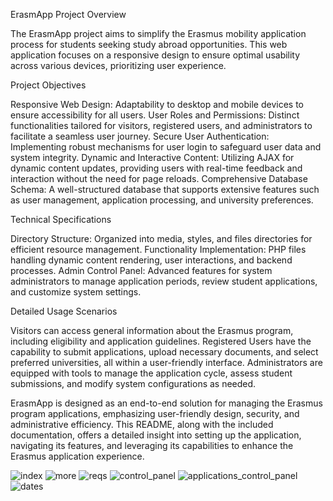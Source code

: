ErasmApp Project Overview

The ErasmApp project aims to simplify the Erasmus mobility application process for students seeking study abroad opportunities. This web application focuses on a responsive design to ensure optimal usability across various devices, prioritizing user experience.

Project Objectives

Responsive Web Design: Adaptability to desktop and mobile devices to ensure accessibility for all users.
User Roles and Permissions: Distinct functionalities tailored for visitors, registered users, and administrators to facilitate a seamless user journey.
Secure User Authentication: Implementing robust mechanisms for user login to safeguard user data and system integrity.
Dynamic and Interactive Content: Utilizing AJAX for dynamic content updates, providing users with real-time feedback and interaction without the need for page reloads.
Comprehensive Database Schema: A well-structured database that supports extensive features such as user management, application processing, and university preferences.

Technical Specifications

Directory Structure: Organized into media, styles, and files directories for efficient resource management.
Functionality Implementation: PHP files handling dynamic content rendering, user interactions, and backend processes.
Admin Control Panel: Advanced features for system administrators to manage application periods, review student applications, and customize system settings.

Detailed Usage Scenarios

Visitors can access general information about the Erasmus program, including eligibility and application guidelines.
Registered Users have the capability to submit applications, upload necessary documents, and select preferred universities, all within a user-friendly interface.
Administrators are equipped with tools to manage the application cycle, assess student submissions, and modify system configurations as needed.


ErasmApp is designed as an end-to-end solution for managing the Erasmus program applications, emphasizing user-friendly design, security, and administrative efficiency. This README, along with the included documentation, offers a detailed insight into setting up the application, navigating its features, and leveraging its capabilities to enhance the Erasmus application experience.


![index](https://github.com/Spyros34/Erasmus-Website-full_stack/assets/57417722/82d2bf5a-def5-4489-bf87-a81a81964c4d)
![more](https://github.com/Spyros34/Erasmus-Website-full_stack/assets/57417722/1fd2ef88-704f-4e71-ba9a-a9bfbf122ff5)
![reqs](https://github.com/Spyros34/Erasmus-Website-full_stack/assets/57417722/16402102-11a8-4426-bf1f-a0198fadb068)
![control_panel](https://github.com/Spyros34/Erasmus-Website-full_stack/assets/57417722/738e40d3-0752-4b4e-913b-7ca4073e1e62)
![applications_control_panel](https://github.com/Spyros34/Erasmus-Website-full_stack/assets/57417722/344c2a15-97c6-4eb1-818b-989fab7f7483)![dates](https://github.com/Spyros34/Erasmus-Website-full_stack/assets/57417722/a1136f60-5e46-4f21-a90e-b5ac10764f09)

